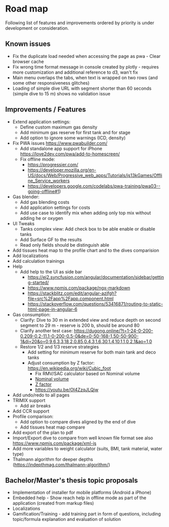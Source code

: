 # Road map

Following list of features and improvements ordered by priority is under development or consideration.

## Known issues

* Fix the duplicate load needed when accessing the page as pwa - Clear browser cache
* Fix wrong time format message in console created by plotly - requires more customization and additional reference to d3, wan't fix
* Main menu overlaps the tabs, when text is wrapped on two rows (and some other responsiveness glitches)
* Loading of simple dive URL with segment shorter than 60 seconds (simple dive to 15 m) shows no validation issue

## Improvements / Features

* Extend application settings:
  * Define custom maximum gas density
  * Add minimum gas reserve for first tank and for stage
  * Add option to ignore some warnings (ICD, density)
* Fix PWA issues https://www.pwabuilder.com/
  * Add standalone app support for iPhone https://love2dev.com/pwa/add-to-homescreen/
  * Fix offline mode:
    * https://progressier.com/
    * https://developer.mozilla.org/en-US/docs/Web/Progressive_web_apps/Tutorials/js13kGames/Offline_Service_workers
    * https://developers.google.com/codelabs/pwa-training/pwa03--going-offline#1)
* Gas blender:
    * Add gas blending costs
    * Add application settings for costs
    * Add use case to identify mix when adding only top mix without adding he or oxygen
* UI Tweaks
    * Tanks complex view: Add check box to be able enable or disable tanks
    * Add Surface GF to the results
    * Read only fields should be distinguish able
* Add tissues heat map to the profile chart and to the dives comparision
* Add localizations
* Add calculation trainings
* Help
  * Add help to the UI as side bar
    * <https://ej2.syncfusion.com/angular/documentation/sidebar/getting-started/>
    * <https://www.npmjs.com/package/ngx-markdown>
    * <https://stackblitz.com/edit/angular-azjfgh?file=src%2Fapp%2Fapp.component.html>
    * <https://stackoverflow.com/questions/53416871/routing-to-static-html-page-in-angular-6>
* Gas consumption:
  * Clarify: Dive to 30 m in extended view and reduce depth on second segment to 29 m - reserve is 200 b, should be around 80
  * Clarify another test case: https://dugong.online/?t=1-24-0-200-0.209-0,2-11.1-0-200-0.5-0&de=0-50-168-1,50-50-900-1&di=20&o=0,9,6,3,3,18,2,0.85,0.4,3,1.6,30,1.4,10,1,1,0,2,1&ao=1,0
  * Restore 1/2 and 1/3 reserve strategies
    * Add setting for minimum reserve for both main tank and deco tanks
    * Adjust consumption by Z factor: <https://en.wikipedia.org/wiki/Cubic_foot>
      * Fix RMV/SAC calculator based on Nominal volume
      * [Nominal volume](https://en.wikipedia.org/wiki/Diving_cylinder#Nominal_volume_of_gas_stored)
      * [Z factor](https://www.divegearexpress.com/library/articles/calculating-scuba-cylinder-capacities)
      * <https://youtu.be/OI4ZzqJLQjw>
* Add undo/redo to all pages
* TRIMIX support
  * Add air breaks
* Add CCR support
* Profile comparison: 
  * Add option to compare dives aligned by the end of dive
  * Add tissues heat map compare
* Add export of the plan to pdf
* Import/Export dive to compare from well known file format see also <https://www.npmjs.com/package/xml-js>
* Add more variables to weight calculator (suits, BMI, tank material, water type)
* Thalmann algorithm for deeper depths (https://indepthmag.com/thalmann-algorithm/)

## Bachelor/Master's thesis topic proposals

* Implementation of installer for mobile platforms (Android a iPhone)
* Embedded help - Show reach help in offline mode as part of the application (created from markup files)
* Localizations
* Gamification/Training - add training part in form of questions, including topic/formula explanation and evaluation of solution
